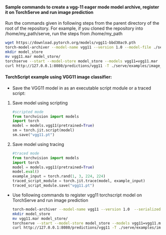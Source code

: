 #### Sample commands to create a vgg-11 eager mode model archive, register it on TorchServe and run image prediction

Run the commands given in following steps from the parent directory of the root of the repository. For example, if you cloned the repository into /home/my_path/serve, run the steps from /home/my_path

```bash
wget https://download.pytorch.org/models/vgg11-bbd30ac9.pth
torch-model-archiver --model-name vgg11 --version 1.0 --model-file ./serve/examples/image_classifier/vgg_11/model.py --serialized-file vgg11-bbd30ac9.pth --handler ./serve/examples/image_classifier/vgg_11/vgg_handler.py --extra-files ./serve/examples/image_classifier/index_to_name.json
mkdir model_store
mv vgg11.mar model_store/
torchserve --start --model-store model_store --models vgg11=vgg11.mar
curl http://127.0.0.1:8080/predictions/vgg11 -T ./serve/examples/image_classifier/kitten.jpg
```

#### TorchScript example using VGG11 image classifier:

* Save the VGG11 model in as an executable script module or a traced script:

1. Save model using scripting
   ```python
   #scripted mode
   from torchvision import models
   import torch
   model = models.vgg11(pretrained=True)
   sm = torch.jit.script(model)
   sm.save("vgg11.pt")
   ```

2. Save model using tracing
   ```python
   #traced mode
   from torchvision import models
   import torch
   model = models.vgg11(pretrained=True)
   model.eval()
   example_input = torch.rand(1, 3, 224, 224)
   traced_script_module = torch.jit.trace(model, example_input)
   traced_script_module.save("vgg11.pt")
   ```  
 
* Use following commands to register vgg11 torchscript model on TorchServe and run image prediction

    ```bash
    torch-model-archiver --model-name vgg11 --version 1.0  --serialized-file vgg11.pt --extra-files ./serve/examples/image_classifier/index_to_name.json --handler ./serve/examples/image_classifier/vgg_11/vgg_handler.py
    mkdir model_store
    mv vgg11.mar model_store/
    torchserve --start --model-store model_store --models vgg11=vgg11.mar
    curl http://127.0.0.1:8080/predictions/vgg11 -T ./serve/examples/image_classifier/kitten.jpg
    ```
